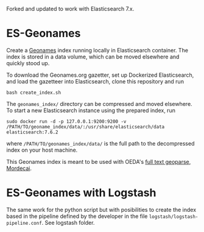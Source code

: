 Forked and updated to work with Elasticsearch 7.x.

ES-Geonames
===========

Create a [Geonames](http://www.geonames.org/) index running locally in
Elasticsearch container. The index is stored in a data volume, which can be
moved elsewhere and quickly stood up.

To download the Geonames.org gazetter, set up Dockerized Elasticsearch, and
load the gazetteer into Elasticsearch, clone this repository and run

```
bash create_index.sh
```

The `geonames_index/` directory can be compressed and moved elsewhere. To start a new
Elasticsearch instance using the prepared index, run

```
sudo docker run -d -p 127.0.0.1:9200:9200 -v /PATH/TO/geoname_index/data/:/usr/share/elasticsearch/data elasticsearch:7.6.2
```

where `/PATH/TO/geonames_index/data/` is the full path to the decompressed
index on your host machine.

This Geonames index is meant to be used with OEDA's [full text geoparse,
Mordecai](https://github.com/openeventdata/mordecai).

ES-Geonames with Logstash
=========================

The same work for the python script but with posibilities to create the index based in the pipeline defined by the developer in the file `logstash/logstash-pipeline.conf`. See logstash folder.
